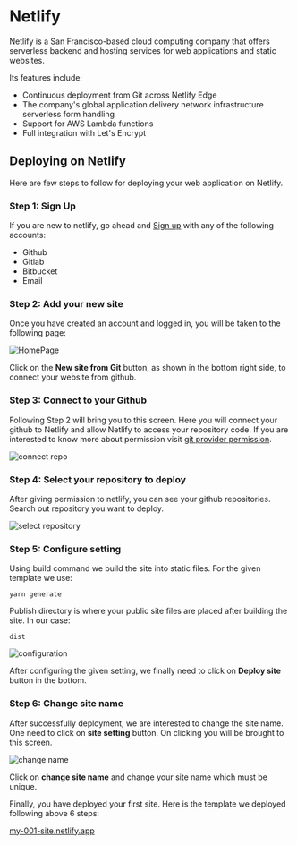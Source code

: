 # Netlify
Netlify is a San Francisco-based cloud computing company that offers serverless backend and hosting services for web applications and static websites.

Its features include:
* Continuous deployment from Git across Netlify Edge
* The company's global application delivery network infrastructure serverless form handling
* Support for AWS Lambda functions
* Full integration with Let's Encrypt

## Deploying on Netlify

Here are few steps to follow for deploying your web application on Netlify.

### Step 1: Sign Up
If you are new to netlify, go ahead and [Sign up](https://app.netlify.com/signup) with any of the following accounts:
* Github
* Gitlab
* Bitbucket
* Email


### Step 2: Add your new site

Once you have created an account and logged in, you will be taken to the following page:

![HomePage](https://i.imgur.com/MaP4atr.png)


Click on the <b>New site from Git</b> button, as shown in the bottom right side, to connect your website from github.

### Step 3: Connect to your Github

Following Step 2 will bring you to this screen. Here you will connect your github to Netlify and allow Netlify to access your repository code. If you are interested to know more about permission visit [git provider permission](https://docs.netlify.com/configure-builds/repo-permissions-linking/).

![connect repo](https://i.imgur.com/YdE3dOW.png)

### Step 4: Select your repository to deploy

After giving permission to netlify, you can see your github repositories. Search out repository you want to deploy.

![select repository](https://i.imgur.com/YxkJj6S.png)

### Step 5: Configure setting

Using build command we build the site into static files. For the given template we use:
    
    yarn generate
    
Publish directory is where your public site files are placed after building the site. In our case:

    dist
    
![configuration](https://i.imgur.com/IGNKonv.png)

After configuring the given setting, we finally need to click on <b>Deploy site</b> button in the bottom.

### Step 6: Change site name

After successfully deployment, we are interested to change the site name. One need to click on <b>site setting</b> button. On clicking you will be brought to this screen.

![change name](https://i.imgur.com/QGG36GM.png)

Click on <b>change site name</b> and change your site name which must be unique.

Finally, you have deployed your first site. Here is the template we deployed following above 6 steps: 

[my-001-site.netlify.app](my-001-site.netlify.app)


